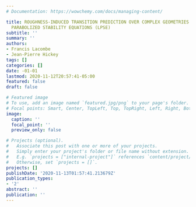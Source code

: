 ```yaml
---
# Documentation: https://wowchemy.com/docs/managing-content/

title: ROUGHNESS-INDUCED TRANSITION PREDICTION OVER COMPLEX GEOMETRIES WITH LINEAR
  PARABOLIZED STABILITY EQUATIONS (LPSE)
subtitle: ''
summary: ''
authors:
- Francis Lacombe
- Jean-Pierre Hickey
tags: []
categories: []
date: -01-01
lastmod: 2020-11-12T20:57:41-05:00
featured: false
draft: false

# Featured image
# To use, add an image named `featured.jpg/png` to your page's folder.
# Focal points: Smart, Center, TopLeft, Top, TopRight, Left, Right, BottomLeft, Bottom, BottomRight.
image:
  caption: ''
  focal_point: ''
  preview_only: false

# Projects (optional).
#   Associate this post with one or more of your projects.
#   Simply enter your project's folder or file name without extension.
#   E.g. `projects = ["internal-project"]` references `content/project/deep-learning/index.md`.
#   Otherwise, set `projects = []`.
projects: []
publishDate: '2020-11-13T01:57:41.213679Z'
publication_types:
- '2'
abstract: ''
publication: ''
---
```

